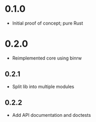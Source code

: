 # 0.1.0

* Initial proof of concept; pure Rust

# 0.2.0

* Reimplemented core using binrw

## 0.2.1

* Split lib into multiple modules

## 0.2.2

* Add API documentation and doctests


